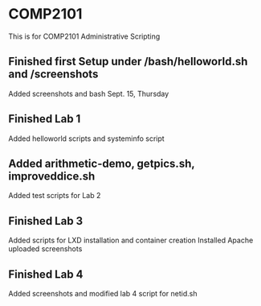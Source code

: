 # COMP2101
This is for COMP2101 Administrative Scripting

## Finished first Setup under /bash/helloworld.sh and /screenshots
Added screenshots and bash Sept. 15, Thursday

## Finished Lab 1
Added helloworld scripts and systeminfo script

## Added arithmetic-demo, getpics.sh, improveddice.sh
Added test scripts for Lab 2

## Finished Lab 3
Added scripts for LXD installation and container creation
Installed Apache
uploaded screenshots

## Finished Lab 4
Added screenshots and modified lab 4 script for netid.sh
